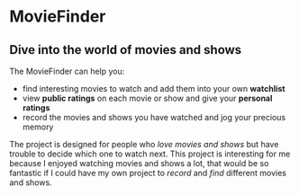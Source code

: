 # MovieFinder

## Dive into the world of movies and shows

The MovieFinder can help you:
- find interesting movies to watch and add them into your own **watchlist**
- view **public ratings** on each movie or show and give your **personal ratings**
- record the movies and shows you have watched and jog your precious memory

The project is designed for people who *love movies and shows* but have trouble to decide which one to watch next.
This project is interesting for me because I enjoyed watching movies and shows a lot, that would be  so fantastic if I
 could have my own project to *record* and *find* different movies and shows.
